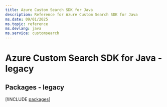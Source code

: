 ```yaml
---
title: Azure Custom Search SDK for Java
description: Reference for Azure Custom Search SDK for Java
ms.date: 09/01/2025
ms.topic: reference
ms.devlang: java
ms.service: customsearch
---
```

# Azure Custom Search SDK for Java - legacy
## Packages - legacy
[!INCLUDE [packages](custom-search-index.md)]